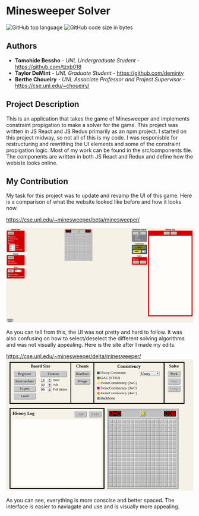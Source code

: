 Minesweeper Solver
===========
![GitHub top language](https://img.shields.io/github/languages/top/tzxb018/MinesweeperSolver?style=plastic)
![GitHub code size in bytes](https://img.shields.io/github/languages/code-size/tzxb018/MinesweeperSolver?style=plastic)

## Authors

* **Tomohide Bessho** - *UNL Undergraduate Student* - https://github.com/tzxb018
* **Taylor DeMint** - *UNL Graduate Student* - https://github.com/deminty
* **Berthe Choueiry** - *UNL Associate Professor and Project Supervisor* - https://cse.unl.edu/~choueiry/

## Project Description

This is an application that takes the game of Minesweeper and implements constraint propigation to make a solver for the game. This project was written in JS React and JS Redux primarily as an npm project. I started on this project midway, so not all of this is my code. I was responisble for restructuring and rewritting the UI elements and some of the constraint propigation logic. Most of my work can be found in the src/components file. The components are written in both JS React and Redux and define how the webiste looks online. 
## My Contribution
My task for this project was to update and revamp the UI of this game. Here is a comparison of what the website looked like before and how it looks now.

https://cse.unl.edu/~minesweeper/beta/minesweeper/

![Alt text](/beta.png?raw=true "Optional Title")

As you can tell from this, the UI was not pretty and hard to follow. It was also confusing on how to select/deselect the different solving algorithms and was not visually appealing. Here is the site after I made my edits. 

https://cse.unl.edu/~minesweeper/delta/minesweeper/
![Alt_text](/delta.png?raw=true)

As you can see, everything is more conscise and better spaced. The interface is easier to naviagate and use and is visually more appealing. 
